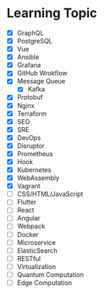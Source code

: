 # Learning Topic

- [x] GraphQL
- [x] PostgreSQL
- [x] Vue
- [x] Ansible
- [x] Grafana
- [x] GitHub Wrokflow
- [x] Message Queue
    - [x] Kafka
- [x] Protobuf
- [x] Nginx
- [x] Terraform
- [x] SEO
- [x] SRE
- [x] DevOps
- [x] Disruptor
- [x] Prometheus
- [x] Hook 
- [x] Kubernetes
- [x] WebAssembly
- [x] Vagrant
- [ ] CSS/HTML/JavaScript
- [ ] Flutter
- [ ] React
- [ ] Angular
- [ ] Webpack
- [ ] Docker
- [ ] Microservice
- [ ] ElasticSearch
- [ ] RESTful
- [ ] Virtualization
- [ ] Quantum Computation
- [ ] Edge Computation
